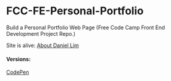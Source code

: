 # FCC-FE-Personal-Portfolio
Build a Personal Portfolio Web Page (Free Code Camp Front End Development Project Repo.)

Site is alive:
<a href="http://about-daniel-lim.surge.sh/">About Daniel Lim</a>

#### Versions: 
<a href="https://codepen.io/profoundcoder/details/XdBZmw/">CodePen</a>
